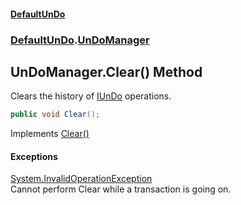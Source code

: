 #### [DefaultUnDo](../../index.md 'index')
### [DefaultUnDo](../../index.md#DefaultUnDo 'DefaultUnDo').[UnDoManager](index.md 'DefaultUnDo\.UnDoManager')

## UnDoManager\.Clear\(\) Method

Clears the history of [IUnDo](../IUnDo/index.md 'DefaultUnDo\.IUnDo') operations\.

```csharp
public void Clear();
```

Implements [Clear\(\)](../IUnDoManager/Clear().md 'DefaultUnDo\.IUnDoManager\.Clear\(\)')

#### Exceptions

[System\.InvalidOperationException](https://docs.microsoft.com/en-us/dotnet/api/System.InvalidOperationException 'System\.InvalidOperationException')  
Cannot perform Clear while a transaction is going on\.